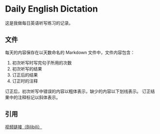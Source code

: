 # Daily English Dictation
这是我做每日英语听写练习的记录。

## 文件
每天的内容保存在以天数命名的 Markdown 文件中，文件内容包含：
1. 初次听写时写完句子所用的次数
2. 初次听写的结果
3. 订正后的结果
4. 订正时的注释

订正后，初次听写中错误的内容以粗体表示，缺少的内容以下划线表示。
订正结果中的注释标记以斜体表示。


## 引用
[视频链接（Bilibili）](https://www.bilibili.com/video/BV1U7411a7xG)